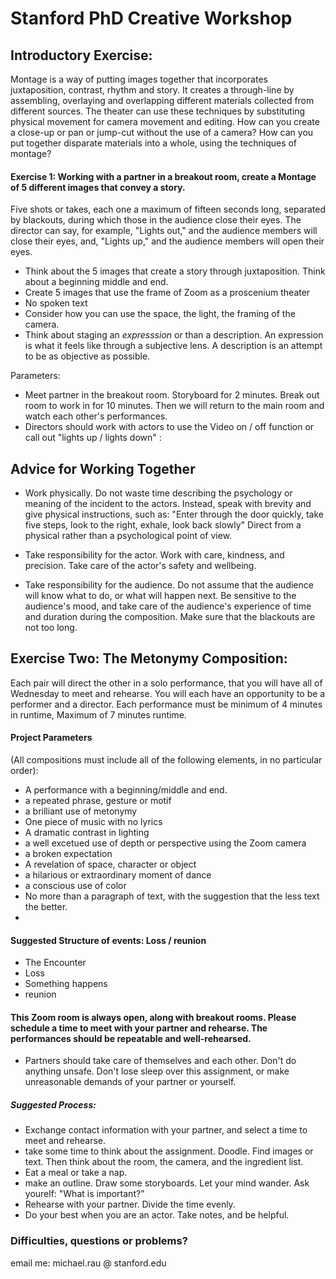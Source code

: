 
# Stanford PhD Creative Workshop

## Introductory Exercise:

Montage is a way of putting images together that incorporates juxtaposition, contrast, rhythm and story. It creates a through-line by assembling, overlaying and overlapping different materials collected from different sources.
The theater can use these techniques by substituting physical movement for camera movement and editing. How can you create a close-up or pan or jump-cut without the use of a camera? How can you put together disparate materials into a whole, using the techniques of montage? 

#### Exercise 1: Working with a partner in a breakout room, create a Montage of 5 different images that convey a story.
Five shots or takes, each one a maximum of fifteen seconds long, separated by blackouts, during which those in the audience close their eyes. The director can say, for example, "Lights out," and the audience members will close their eyes, and, "Lights up," and the audience members will open their eyes.
- Think about the 5 images that create a story through juxtaposition. Think about a beginning middle and end. 
- Create 5 images that use the frame of Zoom as a proscenium theater
- No spoken text
- Consider how you can use the space, the light, the framing of the camera.
- Think about staging an *expresssion* or  than a description. An expression is what it feels like through a subjective lens. A description is an attempt to be as objective as possible.

Parameters:
- Meet partner in the breakout room. Storyboard for 2 minutes. Break out room to work in for 10 minutes. Then we will return to the main room and watch each other's performances. 
- Directors should work with actors to use the Video on / off function or call out "lights up / lights down" : 

## Advice for Working Together
- Work physically. Do not waste time describing the psychology or meaning of the incident to the actors. Instead, speak with brevity and give physical instructions, such as: "Enter through the door quickly, take five steps, look to the right, exhale, look back slowly" Direct from a physical rather than a psychological point of view. 

- Take responsibility for the actor. Work with care, kindness, and precision. Take care of the actor's safety and wellbeing.
- Take responsibility for the audience. Do not assume that the audience will know what to do, or what will happen next. Be sensitive to the audience's mood, and take care of the audience's experience of time and duration during the composition. Make sure that the blackouts are not too long. 



## Exercise Two: The Metonymy Composition:

 Each pair will direct the other in a solo performance, that you will have all of Wednesday to meet and rehearse. You will each have an opportunity to be a performer and a director. Each performance must be minimum of 4 minutes in runtime, Maximum of 7 minutes runtime.


#### Project Parameters 



(All compositions must include all of the following elements, in no particular order):
- A performance with a beginning/middle and end.
- a repeated phrase, gesture or motif
- a brilliant use of metonymy
- One piece of music with no lyrics
- A dramatic contrast in lighting
- a well excetued use of depth or perspective using the Zoom camera
- a broken expectation
- A revelation of space, character or object
- a hilarious or extraordinary moment of dance
- a conscious use of color
- No more than a paragraph of text, with the suggestion that the less text the better.
- 

#### Suggested Structure of events: Loss / reunion
- The Encounter
- Loss
- Something happens
- reunion

#### This Zoom room is always open, along with breakout rooms. Please schedule a time to meet with your partner and rehearse. The performances should be repeatable and well-rehearsed. 
- Partners should take care of themselves and each other. Don't do anything unsafe. Don't lose sleep over this assignment, or make unreasonable demands of your partner or yourself. 
##### Suggested Process: 
- Exchange contact information with your partner, and select a time to meet and rehearse. 
- take some time to think about the assignment. Doodle. Find images or text. Then think about the room, the camera, and the ingredient list.
- Eat a meal or take a nap.
- make an outline. Draw some storyboards. Let your mind wander. Ask yourelf: "What is important?" 
- Rehearse with your partner. Divide the time evenly. 
- Do your best when you are an actor. Take notes, and be helpful.

### Difficulties, questions or problems? 
email me: michael.rau @ stanford.edu
